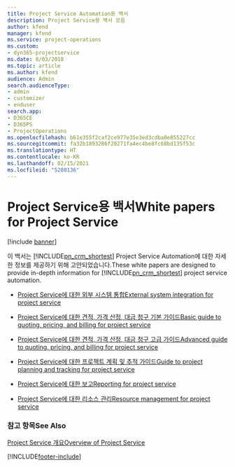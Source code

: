 ```yaml
---
title: Project Service Automation용 백서
description: Project Service용 백서 모음
author: kfend
manager: kfend
ms.service: project-operations
ms.custom:
- dyn365-projectservice
ms.date: 8/03/2018
ms.topic: article
ms.author: kfend
audience: Admin
search.audienceType:
- admin
- customizer
- enduser
search.app:
- D365CE
- D365PS
- ProjectOperations
ms.openlocfilehash: b61e355f2caf2ce977e35e3ed3cdba0e855227cc
ms.sourcegitcommit: fa32b1893286f20271fa4ec4be8fc68bd135f53c
ms.translationtype: HT
ms.contentlocale: ko-KR
ms.lasthandoff: 02/15/2021
ms.locfileid: "5280136"
---
```

# <a name="white-papers-for-project-service"></a><span data-ttu-id="827c6-103">Project Service용 백서</span><span class="sxs-lookup"><span data-stu-id="827c6-103">White papers for Project Service</span></span>

[!include [banner](../includes/psa-now-project-operations.md)]

<span data-ttu-id="827c6-104">이 백서는 [!INCLUDE[pn_crm_shortest](../includes/pn-crm-shortest.md)] Project Service Automation에 대한 자세한 정보를 제공하기 위해 고안되었습니다.</span><span class="sxs-lookup"><span data-stu-id="827c6-104">These white papers are designed to provide in-depth information for [!INCLUDE[pn_crm_shortest](../includes/pn-crm-shortest.md)] project service automation.</span></span>

-   [<span data-ttu-id="827c6-105">Project Service에 대한 외부 시스템 통합</span><span class="sxs-lookup"><span data-stu-id="827c6-105">External system integration for project service</span></span>](https://go.microsoft.com/fwlink/?LinkId=825445)

-   [<span data-ttu-id="827c6-106">Project Service에 대한 견적, 가격 산정, 대금 청구 기본 가이드</span><span class="sxs-lookup"><span data-stu-id="827c6-106">Basic guide to quoting, pricing, and billing for project service</span></span>](https://go.microsoft.com/fwlink/?LinkId=825241)

-   [<span data-ttu-id="827c6-107">Project Service에 대한 견적, 가격 산정, 대금 청구 고급 가이드</span><span class="sxs-lookup"><span data-stu-id="827c6-107">Advanced guide to quoting, pricing, and billing for project service</span></span>](https://go.microsoft.com/fwlink/?LinkId=825242)

-   [<span data-ttu-id="827c6-108">Project Service에 대한 프로젝트 계획 및 추적 가이드</span><span class="sxs-lookup"><span data-stu-id="827c6-108">Guide to project planning and tracking for project service</span></span>](https://go.microsoft.com/fwlink/?LinkId=825243)

-   [<span data-ttu-id="827c6-109">Project Service에 대한 보고</span><span class="sxs-lookup"><span data-stu-id="827c6-109">Reporting for project service</span></span>](https://go.microsoft.com/fwlink/?LinkId=825446)

-   [<span data-ttu-id="827c6-110">Project Service에 대한 리소스 관리</span><span class="sxs-lookup"><span data-stu-id="827c6-110">Resource management for project service</span></span>](https://go.microsoft.com/fwlink/?LinkId=825244)

### <a name="see-also"></a><span data-ttu-id="827c6-111">참고 항목</span><span class="sxs-lookup"><span data-stu-id="827c6-111">See Also</span></span>
 [<span data-ttu-id="827c6-112">Project Service 개요</span><span class="sxs-lookup"><span data-stu-id="827c6-112">Overview of Project Service</span></span>](../psa/overview.md)


[!INCLUDE[footer-include](../includes/footer-banner.md)]